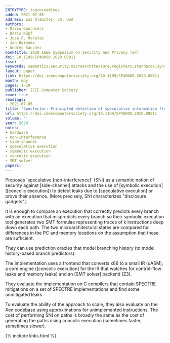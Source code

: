 ```yaml
---
ENTRYTYPE: inproceedings
added: 2021-07-05
address: Los Alamitos, CA, USA
authors:
- Marco Guarnieri
- Boris Köpf
- José F. Morales
- Jan Reineke
- Andrés Sánchez
booktitle: 2020 IEEE Symposium on Security and Privacy (SP)
doi: 10.1109/SP40000.2020.00011
issn: ''
keywords: semantics;security;microarchitecture;registers;standards;syntactics;optimization
layout: paper
link: https://doi.ieeecomputersociety.org/10.1109/SP40000.2020.00011
month: may
pages: 1-19
publisher: IEEE Computer Society
read: true
readings:
- 2021-07-05
title: 'Spectector: Principled detection of speculative information flows'
url: https://doi.ieeecomputersociety.org/10.1109/SP40000.2020.00011
volume: ''
year: 2020
notes:
- hardware
- non-interference
- side-channel
- speculative execution
- symbolic execution
- concolic execution
- SMT solver
papers:
---
```


Proposes 'speculative [non-interference]' (SNI) as a semantic notion of security
against [side-channel] attacks and the use of [symbolic execution] ([concolic execution])
to detect leaks due to [speculative execution] or prove their absence.
(More precisely, SNI characterizes "disclosure gadgets".)

It is enough to compare an execution that correctly predicts every branch
with an execution that mispredicts every branch so their symbolic
execution tool generates two SMT formulae representing traces
of k instructions deep down each path.
The two microarchitectural states are compared for differences in the
PC and memory locations on the assumption that these are sufficient.

They can use prediction oracles that model branching history (to model
history-based branch predictors).

The implementation uses a frontend that converts x86 to a small IR (uASM),
a core engine ([concolic execution] for the IR that watches for
control-flow leaks and memory leaks) and an [SMT solver] backend (Z3).

They evaluate the implementation on C compilers that contain SPECTRE mitigations
on a set of SPECTRE implementations and find some unmitigated leaks.

To evaluate the ability of the approach to scale,
they also evaluate on the Xen codebase using approximations for unimplemented
instructions.
The cost of performing SNI on paths is broadly the same as the cost of
generating the paths using concolic execution (sometimes faster, sometimes slower).


{% include links.html %}
